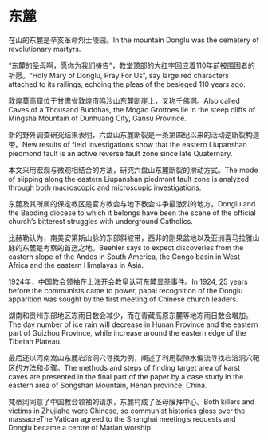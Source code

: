 # 东麓

<p><span class="chinese">在山的东麓是辛亥革命烈士陵园。</span><span class="english">In the mountain Donglu was the cemetery of revolutionary martyrs.</span></p>

<p><span class="chinese">“东麓的圣母啊，愿你为我们祷告”，教堂顶部的大红字回应着110年前被围困者的祈愿。</span><span class="english">“Holy Mary of Donglu, Pray For Us”, say large red characters attached to its railings, echoing the pleas of the besieged 110 years ago.</span></p>

<p><span class="chinese">敦煌莫高窟位于甘肃省敦煌市鸣沙山东麓断崖上，又称千佛洞。</span><span class="english">Also called Caves of a Thousand Buddhas, the Mogao Grottoes lie in the steep cliffs of Mingsha Mountain of Dunhuang City, Gansu Province.</span></p>

<p><span class="chinese">新的野外调查研究结果表明，六盘山东麓断裂是一条第四纪以来的活动逆断裂构造带。</span><span class="english">New results of field investigations show that the eastern Liupanshan piedmond fault is an active reverse fault zone since late Quaternary.</span></p>

<p><span class="chinese">本文采用宏观与微观相结合的方法，研究六盘山东麓断裂的滑动方式。</span><span class="english">The mode of slipping along the eastern Liupanshan piedmont fault zone is analyzed through both macroscopic and microscopic investigations.</span></p>

<p><span class="chinese">东麓及其所属的保定教区是官方教会与地下教会斗争最激烈的地方。</span><span class="english">Donglu and the Baoding diocese to which it belongs have been the scene of the official church’s bitterest struggles with underground Catholics.</span></p>

<p><span class="chinese">比赫勒认为，南美安第斯山脉的东部斜坡带，西非的刚果盆地以及亚洲喜马拉雅山脉的东麓是考察的首选之地。</span><span class="english">Beehler says to expect discoveries from the eastern slope of the Andes in South America, the Congo basin in West Africa and the eastern Himalayas in Asia.</span></p>

<p><span class="chinese">1924年，中国教会领袖在上海开会教皇认可东麓显圣事件。</span><span class="english">In 1924, 25 years before the communists came to power, papal recognition of the Donglu apparition was sought by the first meeting of Chinese church leaders.</span></p>

<p><span class="chinese">湖南和贵州东部地区冻雨日数会减少，而在青藏高原东麓等地冻雨日数会增加。</span><span class="english">The day number of ice rain will decrease in Hunan Province and the eastern part of Guizhou Province, while increase around the eastern edge of the Tibetan Plateau.</span></p>

<p><span class="chinese">最后还以河南嵩山东麓岩溶洞穴寻找为例，阐述了利用裂隙水偏流寻找岩溶洞穴靶区的方法和步骤。</span><span class="english">The methods and steps of finding target area of karst caves are presented in the final part of the paper by a case study in the eastern area of Songshan Mountain, Henan province, China.</span></p>

<p><span class="chinese">梵蒂冈同意了中国教会领袖的请求，东麓村成了圣母膜拜中心。</span><span class="english">Both killers and victims in Zhujiahe were Chinese, so communist histories gloss over the massacreThe Vatican agreed to the Shanghai meeting’s requests and Donglu became a centre of Marian worship.</span></p>

